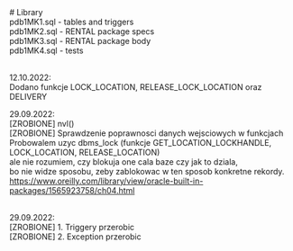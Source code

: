 <meta charset="utf-8">
# Library<br>
pdb1MK1.sql - tables and triggers<br>
pdb1MK2.sql - RENTAL package specs<br>
pdb1MK3.sql - RENTAL package body<br>
pdb1MK4.sql - tests<br>
<br>

12.10.2022:<br>
Dodano funkcje LOCK_LOCATION, RELEASE_LOCK_LOCATION oraz DELIVERY
<br>

29.09.2022:<br>
[ZROBIONE] nvl()<br>
[ZROBIONE] Sprawdzenie poprawnosci danych wejsciowych w funkcjach<br>
Probowalem uzyc dbms_lock (funkcje GET_LOCATION_LOCKHANDLE, LOCK_LOCATION, RELEASE_LOCATION)<br>
ale nie rozumiem, czy blokuja one cala baze czy jak to dziala, <br>
bo nie widze sposobu, zeby zablokowac w ten sposob konkretne rekordy.<br>
https://www.oreilly.com/library/view/oracle-built-in-packages/1565923758/ch04.html<BR>
<br>

29.09.2022: <br>
[ZROBIONE] 1. Triggery przerobic<br>
[ZROBIONE] 2. Exception przerobic<br>
